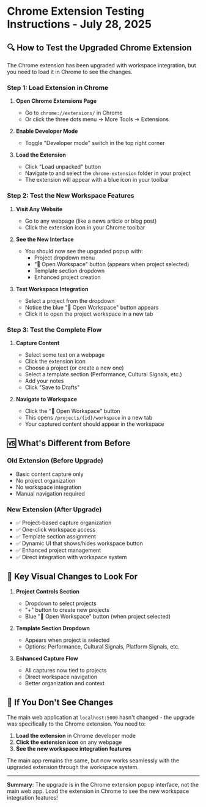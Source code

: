 # Chrome Extension Testing Instructions - July 28, 2025

## 🔍 How to Test the Upgraded Chrome Extension

The Chrome extension has been upgraded with workspace integration, but you need to load it in Chrome to see the changes.

### Step 1: Load Extension in Chrome

1. **Open Chrome Extensions Page**
   - Go to `chrome://extensions/` in Chrome
   - Or click the three dots menu → More Tools → Extensions

2. **Enable Developer Mode**
   - Toggle "Developer mode" switch in the top right corner

3. **Load the Extension**
   - Click "Load unpacked" button
   - Navigate to and select the `chrome-extension` folder in your project
   - The extension will appear with a blue icon in your toolbar

### Step 2: Test the New Workspace Features

1. **Visit Any Website**
   - Go to any webpage (like a news article or blog post)
   - Click the extension icon in your Chrome toolbar

2. **See the New Interface**
   - You should now see the upgraded popup with:
     - Project dropdown menu
     - "🚀 Open Workspace" button (appears when project selected)
     - Template section dropdown
     - Enhanced project creation

3. **Test Workspace Integration**
   - Select a project from the dropdown
   - Notice the blue "🚀 Open Workspace" button appears
   - Click it to open the project workspace in a new tab

### Step 3: Test the Complete Flow

1. **Capture Content**
   - Select some text on a webpage
   - Click the extension icon
   - Choose a project (or create a new one)
   - Select a template section (Performance, Cultural Signals, etc.)
   - Add your notes
   - Click "Save to Drafts"

2. **Navigate to Workspace**
   - Click the "🚀 Open Workspace" button
   - This opens `/projects/{id}/workspace` in a new tab
   - Your captured content should appear in the workspace

## 🆚 What's Different from Before

### Old Extension (Before Upgrade)
- Basic content capture only
- No project organization
- No workspace integration
- Manual navigation required

### New Extension (After Upgrade)
- ✅ Project-based capture organization
- ✅ One-click workspace access
- ✅ Template section assignment
- ✅ Dynamic UI that shows/hides workspace button
- ✅ Enhanced project management
- ✅ Direct integration with workspace system

## 🎯 Key Visual Changes to Look For

1. **Project Controls Section**
   - Dropdown to select projects
   - "+" button to create new projects
   - Blue "🚀 Open Workspace" button (when project selected)

2. **Template Section Dropdown**
   - Appears when project is selected
   - Options: Performance, Cultural Signals, Platform Signals, etc.

3. **Enhanced Capture Flow**
   - All captures now tied to projects
   - Direct workspace navigation
   - Better organization and context

## 🚨 If You Don't See Changes

The main web application at `localhost:5000` hasn't changed - the upgrade was specifically to the Chrome extension. You need to:

1. **Load the extension** in Chrome developer mode
2. **Click the extension icon** on any webpage
3. **See the new workspace integration features**

The main app remains the same, but now works seamlessly with the upgraded extension through the workspace system.

---

**Summary**: The upgrade is in the Chrome extension popup interface, not the main web app. Load the extension in Chrome to see the new workspace integration features!
